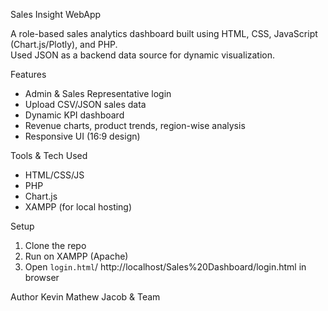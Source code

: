 

Sales Insight WebApp

A role-based sales analytics dashboard built using HTML, CSS, JavaScript (Chart.js/Plotly), and PHP.  
Used JSON as a backend data source for dynamic visualization.

 Features
- Admin & Sales Representative login
- Upload CSV/JSON sales data
- Dynamic KPI dashboard
- Revenue charts, product trends, region-wise analysis
- Responsive UI (16:9 design)

 Tools & Tech Used
- HTML/CSS/JS
- PHP
- Chart.js
- XAMPP (for local hosting)

Setup
1. Clone the repo
2. Run on XAMPP (Apache)
3. Open `login.html`/ http://localhost/Sales%20Dashboard/login.html in browser

Author
Kevin Mathew Jacob & Team

